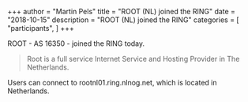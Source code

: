 +++
author = "Martin Pels"
title = "ROOT (NL) joined the RING"
date = "2018-10-15"
description = "ROOT (NL) joined the RING"
categories = [
    "participants",
]
+++

ROOT - AS 16350 - joined the RING today.

> Root is a full service Internet Service and Hosting Provider in The Netherlands.

Users can connect to rootnl01.ring.nlnog.net, which is located in Netherlands.

